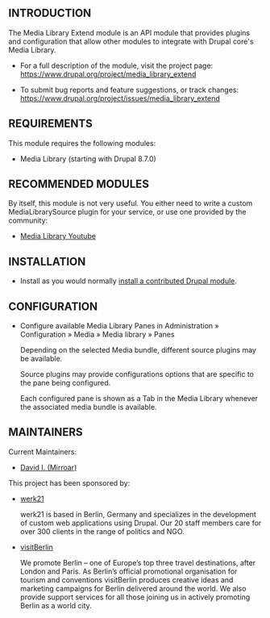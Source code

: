 INTRODUCTION
------------

The Media Library Extend module is an API module that provides plugins and
configuration that allow other modules to integrate with Drupal core's Media
Library.

 * For a full description of the module, visit the project page:
   https://www.drupal.org/project/media_library_extend

 * To submit bug reports and feature suggestions, or track changes:
   https://www.drupal.org/project/issues/media_library_extend

REQUIREMENTS
------------

This module requires the following modules:

 * Media Library (starting with Drupal 8.7.0)

RECOMMENDED MODULES
-------------------

By itself, this module is not very useful. You either need to write a custom
MediaLibrarySource plugin for your service, or use one provided by the
community:

 * [Media Library Youtube](https://www.drupal.org/project/media_library_extend_youtube)

INSTALLATION
------------

 * Install as you would normally [install a contributed Drupal module](https://www.drupal.org/docs/8/extending-drupal-8/installing-drupal-8-modules).

CONFIGURATION
-------------

 * Configure available Media Library Panes in Administration » Configuration »
   Media » Media library » Panes

   Depending on the selected Media bundle, different source plugins may be
   available.

   Source plugins may provide configurations options that are specific to the
   pane being configured.

   Each configured pane is shown as a Tab in the Media Library whenever the
   associated media bundle is available.

MAINTAINERS
-----------

Current Maintainers:
 * [David I. (Mirroar)](https://www.drupal.org/u/mirroar)

This project has been sponsored by:
 * [werk21](https://www.werk21.de)

   werk21 is based in Berlin, Germany and specializes in the development of
   custom web applications using Drupal. Our 20 staff members care for over 300
   clients in the range of politics and NGO.

 * [visitBerlin](https://www.visitberlin.de)

   We promote Berlin – one of Europe’s top three travel destinations, after
   London and Paris. As Berlin’s official promotional organisation for tourism
   and conventions visitBerlin produces creative ideas and marketing campaigns
   for Berlin delivered around the world. We also provide support services for
   all those joining us in actively promoting Berlin as a world city.
